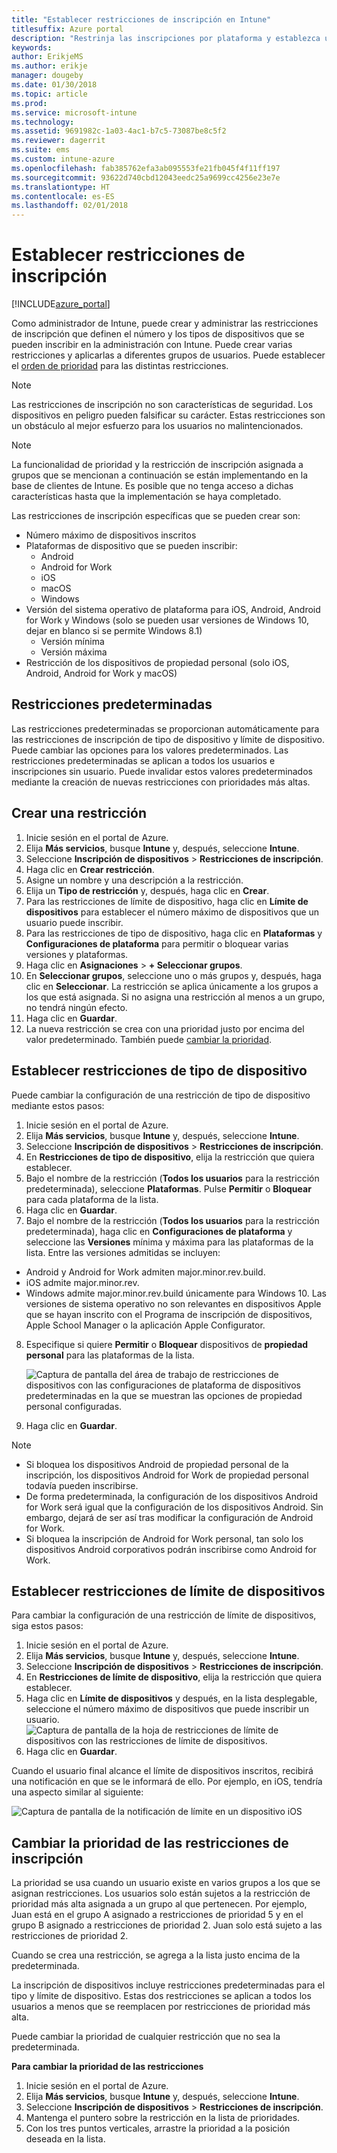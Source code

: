 ```yaml
---
title: "Establecer restricciones de inscripción en Intune"
titlesuffix: Azure portal
description: "Restrinja las inscripciones por plataforma y establezca un límite de inscripciones de dispositivos en Intune. \""
keywords: 
author: ErikjeMS
ms.author: erikje
manager: dougeby
ms.date: 01/30/2018
ms.topic: article
ms.prod: 
ms.service: microsoft-intune
ms.technology: 
ms.assetid: 9691982c-1a03-4ac1-b7c5-73087be8c5f2
ms.reviewer: dagerrit
ms.suite: ems
ms.custom: intune-azure
ms.openlocfilehash: fab385762efa3ab095553fe21fb045f4f11ff197
ms.sourcegitcommit: 93622d740cbd12043eedc25a9699cc4256e23e7e
ms.translationtype: HT
ms.contentlocale: es-ES
ms.lasthandoff: 02/01/2018
---
```

# <a name="set-enrollment-restrictions"></a>Establecer restricciones de inscripción

[!INCLUDE[azure_portal](./includes/azure_portal.md)]

Como administrador de Intune, puede crear y administrar las restricciones de inscripción que definen el número y los tipos de dispositivos que se pueden inscribir en la administración con Intune. Puede crear varias restricciones y aplicarlas a diferentes grupos de usuarios. Puede establecer el [orden de prioridad](#change-enrollment-restriction-priority) para las distintas restricciones.

>[!NOTE]
>Las restricciones de inscripción no son características de seguridad. Los dispositivos en peligro pueden falsificar su carácter. Estas restricciones son un obstáculo al mejor esfuerzo para los usuarios no malintencionados.

>[!NOTE]
>La funcionalidad de prioridad y la restricción de inscripción asignada a grupos que se mencionan a continuación se están implementando en la base de clientes de Intune. Es posible que no tenga acceso a dichas características hasta que la implementación se haya completado.

Las restricciones de inscripción específicas que se pueden crear son:

- Número máximo de dispositivos inscritos
- Plataformas de dispositivo que se pueden inscribir:
  - Android
  - Android for Work
  - iOS
  - macOS
  - Windows
- Versión del sistema operativo de plataforma para iOS, Android, Android for Work y Windows (solo se pueden usar versiones de Windows 10, dejar en blanco si se permite Windows 8.1)
  - Versión mínima
  - Versión máxima
- Restricción de los dispositivos de propiedad personal (solo iOS, Android, Android for Work y macOS)

## <a name="default-restrictions"></a>Restricciones predeterminadas

Las restricciones predeterminadas se proporcionan automáticamente para las restricciones de inscripción de tipo de dispositivo y límite de dispositivo. Puede cambiar las opciones para los valores predeterminados. Las restricciones predeterminadas se aplican a todos los usuarios e inscripciones sin usuario. Puede invalidar estos valores predeterminados mediante la creación de nuevas restricciones con prioridades más altas.

## <a name="create-a-restriction"></a>Crear una restricción

1. Inicie sesión en el portal de Azure.
2. Elija **Más servicios**, busque **Intune** y, después, seleccione **Intune**.
3. Seleccione **Inscripción de dispositivos** > **Restricciones de inscripción**.
4. Haga clic en **Crear restricción**.
5. Asigne un nombre y una descripción a la restricción.
6. Elija un **Tipo de restricción** y, después, haga clic en **Crear**.
7. Para las restricciones de límite de dispositivo, haga clic en **Límite de dispositivos** para establecer el número máximo de dispositivos que un usuario puede inscribir.
8. Para las restricciones de tipo de dispositivo, haga clic en **Plataformas** y **Configuraciones de plataforma** para permitir o bloquear varias versiones y plataformas.
9. Haga clic en **Asignaciones** > **+ Seleccionar grupos**.
10. En **Seleccionar grupos**, seleccione uno o más grupos y, después, haga clic en **Seleccionar**. La restricción se aplica únicamente a los grupos a los que está asignada. Si no asigna una restricción al menos a un grupo, no tendrá ningún efecto.
11. Haga clic en **Guardar**.
12. La nueva restricción se crea con una prioridad justo por encima del valor predeterminado. También puede [cambiar la prioridad](#change-enrollment-restriction-priority).

## <a name="set-device-type-restrictions"></a>Establecer restricciones de tipo de dispositivo

Puede cambiar la configuración de una restricción de tipo de dispositivo mediante estos pasos:

1. Inicie sesión en el portal de Azure.
2. Elija **Más servicios**, busque **Intune** y, después, seleccione **Intune**.
3. Seleccione **Inscripción de dispositivos** > **Restricciones de inscripción**.
4. En **Restricciones de tipo de dispositivo**, elija la restricción que quiera establecer.
5. Bajo el nombre de la restricción (**Todos los usuarios** para la restricción predeterminada), seleccione **Plataformas**. Pulse **Permitir** o **Bloquear** para cada plataforma de la lista.
6. Haga clic en **Guardar**.
7. Bajo el nombre de la restricción (**Todos los usuarios** para la restricción predeterminada), haga clic en **Configuraciones de plataforma** y seleccione las **Versiones** mínima y máxima para las plataformas de la lista. Entre las versiones admitidas se incluyen:
  - Android y Android for Work admiten major.minor.rev.build.
  - iOS admite major.minor.rev.
  - Windows admite major.minor.rev.build únicamente para Windows 10.
  Las versiones de sistema operativo no son relevantes en dispositivos Apple que se hayan inscrito con el Programa de inscripción de dispositivos, Apple School Manager o la aplicación Apple Configurator.
8. Especifique si quiere **Permitir** o **Bloquear** dispositivos de **propiedad personal** para las plataformas de la lista.

    ![Captura de pantalla del área de trabajo de restricciones de dispositivos con las configuraciones de plataforma de dispositivos predeterminadas en la que se muestran las opciones de propiedad personal configuradas.](media/device-restrictions-platform-configurations.png)
9. Haga clic en **Guardar**.

>[!NOTE]
>- Si bloquea los dispositivos Android de propiedad personal de la inscripción, los dispositivos Android for Work de propiedad personal todavía pueden inscribirse.
>- De forma predeterminada, la configuración de los dispositivos Android for Work será igual que la configuración de los dispositivos Android. Sin embargo, dejará de ser así tras modificar la configuración de Android for Work.
>- Si bloquea la inscripción de Android for Work personal, tan solo los dispositivos Android corporativos podrán inscribirse como Android for Work.

## <a name="set-device-limit-restrictions"></a>Establecer restricciones de límite de dispositivos

Para cambiar la configuración de una restricción de límite de dispositivos, siga estos pasos:

1. Inicie sesión en el portal de Azure.
2. Elija **Más servicios**, busque **Intune** y, después, seleccione **Intune**.
3. Seleccione **Inscripción de dispositivos** > **Restricciones de inscripción**.
4. En **Restricciones de límite de dispositivo**, elija la restricción que quiera establecer.
5. Haga clic en **Límite de dispositivos** y después, en la lista desplegable, seleccione el número máximo de dispositivos que puede inscribir un usuario.
    ![Captura de pantalla de la hoja de restricciones de límite de dispositivos con las restricciones de límite de dispositivos.](./media/device-restrictions-limit.png)
6. Haga clic en **Guardar**.

Cuando el usuario final alcance el límite de dispositivos inscritos, recibirá una notificación en que se le informará de ello. Por ejemplo, en iOS, tendría una aspecto similar al siguiente:

![Captura de pantalla de la notificación de límite en un dispositivo iOS](./media/enrollment-restrictions-ios-set-limit-notification.png)

## <a name="change-enrollment-restriction-priority"></a>Cambiar la prioridad de las restricciones de inscripción

La prioridad se usa cuando un usuario existe en varios grupos a los que se asignan restricciones. Los usuarios solo están sujetos a la restricción de prioridad más alta asignada a un grupo al que pertenecen. Por ejemplo, Juan está en el grupo A asignado a restricciones de prioridad 5 y en el grupo B asignado a restricciones de prioridad 2. Juan solo está sujeto a las restricciones de prioridad 2.

Cuando se crea una restricción, se agrega a la lista justo encima de la predeterminada.

La inscripción de dispositivos incluye restricciones predeterminadas para el tipo y límite de dispositivo. Estas dos restricciones se aplican a todos los usuarios a menos que se reemplacen por restricciones de prioridad más alta.

Puede cambiar la prioridad de cualquier restricción que no sea la predeterminada.

**Para cambiar la prioridad de las restricciones**

1. Inicie sesión en el portal de Azure.
2. Elija **Más servicios**, busque **Intune** y, después, seleccione **Intune**.
3. Seleccione **Inscripción de dispositivos** > **Restricciones de inscripción**.
4. Mantenga el puntero sobre la restricción en la lista de prioridades.
5. Con los tres puntos verticales, arrastre la prioridad a la posición deseada en la lista.
